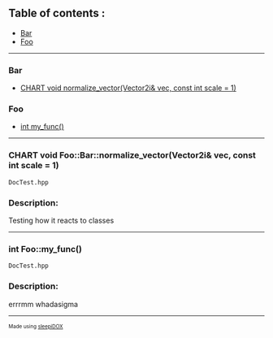 ## Table of contents : 
- [Bar](#1)
- [Foo](#2)

- - -
### Bar

- [CHART void normalize_vector(Vector2i& vec, const int scale = 1)](#f2)
### Foo

- [int my_func()](#f5)

- - -
<h3 id="f2"> CHART void Foo::Bar::normalize_vector(Vector2i& vec, const int scale = 1)</h3>

`DocTest.hpp`

### Description:

Testing how it reacts to classes


- - -

<h3 id="f6"> int Foo::my_func()</h3>

`DocTest.hpp`

### Description:

errrmm whadasigma



- - -



<p style="font-size : 10;">Made using <a href="https://github.com/SleepiCaffeine/sleepiDOX">sleepiDOX</a></p>